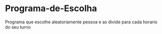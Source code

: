 # Programa-de-Escolha
 Programa que escolhe aleatoriamente pessoa e as divide para cada horario do seu turno
